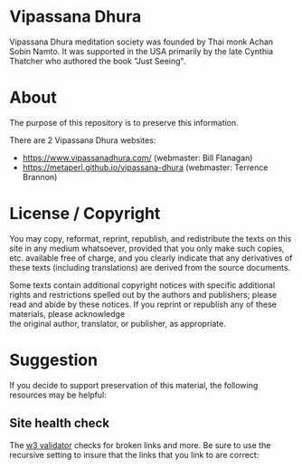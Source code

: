 # Vipassana Dhura 

Vipassana Dhura meditation society was founded by Thai monk 
Achan Sobin Namto. It was supported in the USA primarily by the 
late Cynthia Thatcher who authored the book "Just Seeing".



# About

The purpose of this repository is to preserve this information.

There are 2 Vipassana Dhura websites:
* https://www.vipassanadhura.com/ (webmaster: Bill Flanagan)
* https://metaperl.github.io/vipassana-dhura (webmaster: Terrence Brannon)


# License / Copyright

You may copy, reformat, reprint, republish, and  redistribute the texts on 
this site in any medium whatsoever,  provided that you only make such 
copies, etc. available free of  charge, and you clearly indicate that any 
derivatives of  these texts (including translations) are derived from the 
source  documents.

Some texts contain additional copyright notices with  specific additional 
rights and restrictions spelled out by the  authors and publishers; 
please read and abide by these notices. 
If  you reprint or republish any of these materials, please acknowledge  
the original author, translator, or publisher, as appropriate.

# Suggestion

If you decide to support preservation of this material, the following resources
may be helpful:

## Site health check

The [w3 validator](https://validator.w3.org/) checks for broken links and more.
Be sure to use the recursive setting to insure that the links that you link
to are correct:

